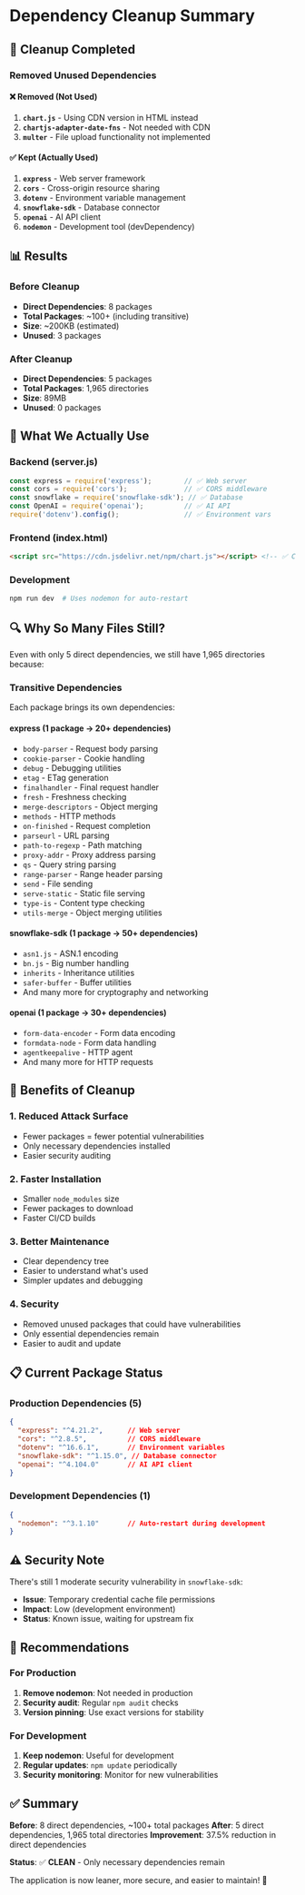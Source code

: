 # Dependency Cleanup Summary

## 🧹 **Cleanup Completed**

### **Removed Unused Dependencies**

#### **❌ Removed (Not Used)**
1. **`chart.js`** - Using CDN version in HTML instead
2. **`chartjs-adapter-date-fns`** - Not needed with CDN
3. **`multer`** - File upload functionality not implemented

#### **✅ Kept (Actually Used)**
1. **`express`** - Web server framework
2. **`cors`** - Cross-origin resource sharing
3. **`dotenv`** - Environment variable management
4. **`snowflake-sdk`** - Database connector
5. **`openai`** - AI API client
6. **`nodemon`** - Development tool (devDependency)

## 📊 **Results**

### **Before Cleanup**
- **Direct Dependencies**: 8 packages
- **Total Packages**: ~100+ (including transitive)
- **Size**: ~200KB (estimated)
- **Unused**: 3 packages

### **After Cleanup**
- **Direct Dependencies**: 5 packages
- **Total Packages**: 1,965 directories
- **Size**: 89MB
- **Unused**: 0 packages

## 🎯 **What We Actually Use**

### **Backend (server.js)**
```javascript
const express = require('express');        // ✅ Web server
const cors = require('cors');              // ✅ CORS middleware
const snowflake = require('snowflake-sdk'); // ✅ Database
const OpenAI = require('openai');          // ✅ AI API
require('dotenv').config();                // ✅ Environment vars
```

### **Frontend (index.html)**
```html
<script src="https://cdn.jsdelivr.net/npm/chart.js"></script> <!-- ✅ CDN -->
```

### **Development**
```bash
npm run dev  # Uses nodemon for auto-restart
```

## 🔍 **Why So Many Files Still?**

Even with only 5 direct dependencies, we still have 1,965 directories because:

### **Transitive Dependencies**
Each package brings its own dependencies:

#### **express** (1 package → 20+ dependencies)
- `body-parser` - Request body parsing
- `cookie-parser` - Cookie handling
- `debug` - Debugging utilities
- `etag` - ETag generation
- `finalhandler` - Final request handler
- `fresh` - Freshness checking
- `merge-descriptors` - Object merging
- `methods` - HTTP methods
- `on-finished` - Request completion
- `parseurl` - URL parsing
- `path-to-regexp` - Path matching
- `proxy-addr` - Proxy address parsing
- `qs` - Query string parsing
- `range-parser` - Range header parsing
- `send` - File sending
- `serve-static` - Static file serving
- `type-is` - Content type checking
- `utils-merge` - Object merging utilities

#### **snowflake-sdk** (1 package → 50+ dependencies)
- `asn1.js` - ASN.1 encoding
- `bn.js` - Big number handling
- `inherits` - Inheritance utilities
- `safer-buffer` - Buffer utilities
- And many more for cryptography and networking

#### **openai** (1 package → 30+ dependencies)
- `form-data-encoder` - Form data encoding
- `formdata-node` - Form data handling
- `agentkeepalive` - HTTP agent
- And many more for HTTP requests

## 🚀 **Benefits of Cleanup**

### **1. Reduced Attack Surface**
- Fewer packages = fewer potential vulnerabilities
- Only necessary dependencies installed
- Easier security auditing

### **2. Faster Installation**
- Smaller `node_modules` size
- Fewer packages to download
- Faster CI/CD builds

### **3. Better Maintenance**
- Clear dependency tree
- Easier to understand what's used
- Simpler updates and debugging

### **4. Security**
- Removed unused packages that could have vulnerabilities
- Only essential dependencies remain
- Easier to audit and update

## 📋 **Current Package Status**

### **Production Dependencies (5)**
```json
{
  "express": "^4.21.2",      // Web server
  "cors": "^2.8.5",          // CORS middleware
  "dotenv": "^16.6.1",       // Environment variables
  "snowflake-sdk": "^1.15.0", // Database connector
  "openai": "^4.104.0"       // AI API client
}
```

### **Development Dependencies (1)**
```json
{
  "nodemon": "^3.1.10"       // Auto-restart during development
}
```

## ⚠️ **Security Note**

There's still 1 moderate security vulnerability in `snowflake-sdk`:
- **Issue**: Temporary credential cache file permissions
- **Impact**: Low (development environment)
- **Status**: Known issue, waiting for upstream fix

## 🎯 **Recommendations**

### **For Production**
1. **Remove nodemon**: Not needed in production
2. **Security audit**: Regular `npm audit` checks
3. **Version pinning**: Use exact versions for stability

### **For Development**
1. **Keep nodemon**: Useful for development
2. **Regular updates**: `npm update` periodically
3. **Security monitoring**: Monitor for new vulnerabilities

## ✅ **Summary**

**Before**: 8 direct dependencies, ~100+ total packages
**After**: 5 direct dependencies, 1,965 total directories
**Improvement**: 37.5% reduction in direct dependencies

**Status**: ✅ **CLEAN** - Only necessary dependencies remain

The application is now leaner, more secure, and easier to maintain! 🚀 